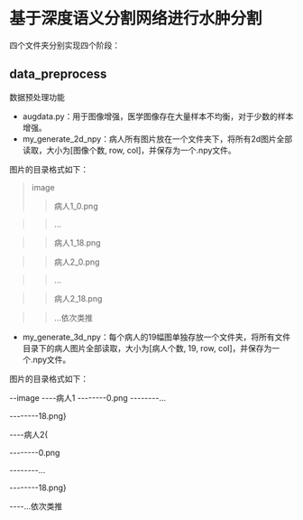 # 基于深度语义分割网络进行水肿分割

四个文件夹分别实现四个阶段：

## data_preprocess
数据预处理功能

* augdata.py：用于图像增强，医学图像存在大量样本不均衡，对于少数的样本增强。
* my_generate_2d_npy：病人所有图片放在一个文件夹下，将所有2d图片全部读取，大小为[图像个数, row, col]，并保存为一个.npy文件。

图片的目录格式如下：
>image
>>病人1_0.png

>>...

>>病人1_18.png

>>病人2_0.png

>>...

>>病人2_18.png

>>...依次类推

* my_generate_3d_npy：每个病人的19幅图单独存放一个文件夹，将所有文件目录下的病人图片全部读取，大小为[病人个数, 19, row, col]，并保存为一个.npy文件。

图片的目录格式如下：

--image
----病人1
--------0.png
--------...

--------18.png}

----病人2{

--------0.png

--------...

--------18.png}

----...依次类推
